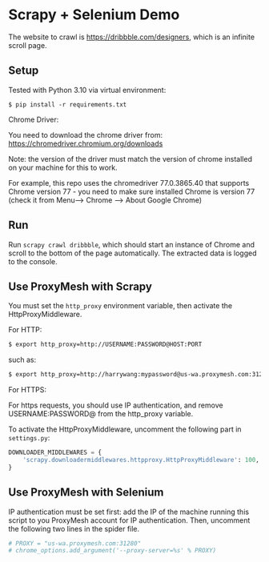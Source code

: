 # Scrapy + Selenium Demo

The website to crawl is https://dribbble.com/designers, which is an infinite scroll page.

## Setup
Tested with Python 3.10 via virtual environment:
```shell
$ pip install -r requirements.txt
```

Chrome Driver:

You need to download the chrome driver from: https://chromedriver.chromium.org/downloads

Note: the version of the driver must match the version of chrome installed on your machine for this to work.

For example, this repo uses the chromedriver 77.0.3865.40 that supports Chrome version 77 - you need to make sure installed Chrome is version 77 (check it from Menu--> Chrome --> About Google Chrome)

## Run

Run `scrapy crawl dribbble`, which should start an instance of Chrome and scroll to the bottom of the page automatically. The extracted data is logged to the console.

## Use ProxyMesh with Scrapy

You must set the `http_proxy` environment variable, then activate the HttpProxyMiddleware.

For HTTP:

```bash
$ export http_proxy=http://USERNAME:PASSWORD@HOST:PORT
```

such as:
```bash
$ export http_proxy=http://harrywang:mypassword@us-wa.proxymesh.com:31280
```

For HTTPS:

For https requests, you should use  IP authentication, and remove USERNAME:PASSWORD@ from the http_proxy variable.

To activate the HttpProxyMiddleware, uncomment the following part in `settings.py`:

```python
DOWNLOADER_MIDDLEWARES = {
    'scrapy.downloadermiddlewares.httpproxy.HttpProxyMiddleware': 100,
}
```
## Use ProxyMesh with Selenium

IP authentication must be set first: add the IP of the machine running this script to you ProxyMesh account for IP authentication. Then, uncomment the following two lines in the spider file.

```python
# PROXY = "us-wa.proxymesh.com:31280"
# chrome_options.add_argument('--proxy-server=%s' % PROXY)
```
